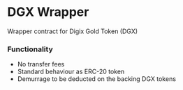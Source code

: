 # DGX Wrapper

Wrapper contract for Digix Gold Token (DGX)

### Functionality
* No transfer fees
* Standard behaviour as ERC-20 token
* Demurrage to be deducted on the backing DGX tokens
